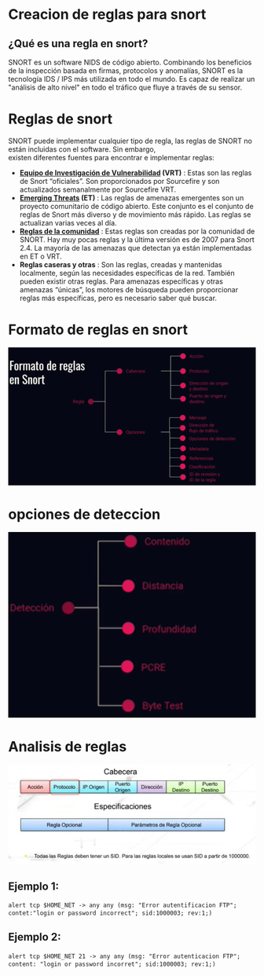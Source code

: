 # Creacion de reglas para snort

## ¿Qué es una regla en snort?
SNORT es un software NIDS de código abierto. 
Combinando los beneficios de la inspección basada en firmas, protocolos y anomalías, SNORT es la tecnología IDS / IPS más utilizada en todo el mundo.
Es capaz de realizar un "análisis de alto nivel" en todo el tráfico que fluye a través de su sensor.
# Reglas de snort
SNORT puede implementar cualquier tipo de regla, las reglas de SNORT no están incluidas con el software. Sin embargo,  
existen diferentes fuentes para encontrar e implementar reglas:
- **[Equipo de Investigación de Vulnerabilidad](https://en.wikipedia.org/wiki/Sourcefire_Vulnerability_Research_Team) (VRT)** : Estas son las reglas de Snort “oficiales”. Son proporcionados por Sourcefire y son actualizados semanalmente por Sourcefire VRT.
- **[Emerging Threats](https://ciberseguridad.blog/reglas-snort-deteccion-de-intrusos-y-uso-no-autorizado/Emerging%20Threats%20(ET)) (ET)** : Las reglas de amenazas emergentes son un proyecto comunitario de código abierto. Este conjunto es el conjunto de reglas de Snort más diverso y de movimiento más rápido. Las reglas se actualizan varias veces al día.
- **[Reglas de la comunidad](https://www.snort.org/downloads/#rule-downloads)** : Estas reglas son creadas por la comunidad de SNORT. Hay muy pocas reglas y la última versión es de 2007 para Snort 2.4. La mayoría de las amenazas que detectan ya están implementadas en ET o VRT.
- **Reglas caseras y otras** : Son las reglas, creadas y mantenidas localmente, según las necesidades específicas de la red. También pueden existir otras reglas. Para amenazas específicas y otras amenazas “únicas”, los motores de búsqueda pueden proporcionar reglas más específicas, pero es necesario saber qué buscar.

# Formato de reglas en snort
![formato](https://github.com/jhonybustamante/Implementacion-Snort-Ubuntu/blob/6d62dfb7b6c9ffbe46b200fea020154dfdcadd28/creacion%20de%20reglas%20para%20snort/Img-rules/1.PNG)

# opciones de deteccion
![deteccion](https://github.com/jhonybustamante/Implementacion-Snort-Ubuntu/blob/6d62dfb7b6c9ffbe46b200fea020154dfdcadd28/creacion%20de%20reglas%20para%20snort/Img-rules/2.PNG)

# Analisis de reglas
![analisis](https://github.com/jhonybustamante/Implementacion-Snort-Ubuntu/blob/ea733338b12c04b1b5b69b0c7882fed67b6e7d61/creacion%20de%20reglas%20para%20snort/Img-rules/4.PNG)

## Ejemplo 1:
```
alert tcp $HOME_NET -> any any (msg: "Error autentificacion FTP"; contet:"login or password incorrect"; sid:1000003; rev:1;)
```
## Ejemplo 2:
```
alert tcp $HOME_NET 21 -> any any (msg: "Error autenticacion FTP"; content: "login or password incorret"; sid:1000003; rev:1;) 
```


